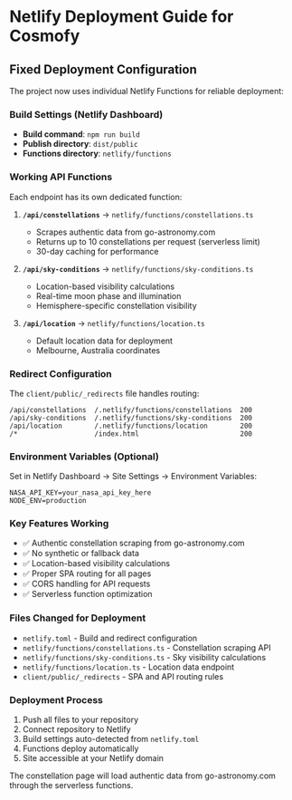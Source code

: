 # Netlify Deployment Guide for Cosmofy

## Fixed Deployment Configuration

The project now uses individual Netlify Functions for reliable deployment:

### Build Settings (Netlify Dashboard)
- **Build command**: `npm run build`
- **Publish directory**: `dist/public`
- **Functions directory**: `netlify/functions`

### Working API Functions
Each endpoint has its own dedicated function:

1. **`/api/constellations`** → `netlify/functions/constellations.ts`
   - Scrapes authentic data from go-astronomy.com
   - Returns up to 10 constellations per request (serverless limit)
   - 30-day caching for performance

2. **`/api/sky-conditions`** → `netlify/functions/sky-conditions.ts`
   - Location-based visibility calculations
   - Real-time moon phase and illumination
   - Hemisphere-specific constellation visibility

3. **`/api/location`** → `netlify/functions/location.ts`
   - Default location data for deployment
   - Melbourne, Australia coordinates

### Redirect Configuration
The `client/public/_redirects` file handles routing:
```
/api/constellations  /.netlify/functions/constellations  200
/api/sky-conditions  /.netlify/functions/sky-conditions  200
/api/location        /.netlify/functions/location        200
/*                   /index.html                         200
```

### Environment Variables (Optional)
Set in Netlify Dashboard → Site Settings → Environment Variables:
```
NASA_API_KEY=your_nasa_api_key_here
NODE_ENV=production
```

### Key Features Working
- ✅ Authentic constellation scraping from go-astronomy.com
- ✅ No synthetic or fallback data
- ✅ Location-based visibility calculations  
- ✅ Proper SPA routing for all pages
- ✅ CORS handling for API requests
- ✅ Serverless function optimization

### Files Changed for Deployment
- `netlify.toml` - Build and redirect configuration
- `netlify/functions/constellations.ts` - Constellation scraping API
- `netlify/functions/sky-conditions.ts` - Sky visibility calculations
- `netlify/functions/location.ts` - Location data endpoint
- `client/public/_redirects` - SPA and API routing rules

### Deployment Process
1. Push all files to your repository
2. Connect repository to Netlify
3. Build settings auto-detected from `netlify.toml`
4. Functions deploy automatically
5. Site accessible at your Netlify domain

The constellation page will load authentic data from go-astronomy.com through the serverless functions.